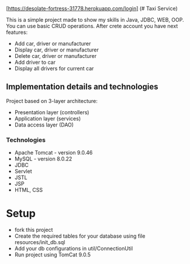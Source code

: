 [https://desolate-fortress-31778.herokuapp.com/login] (# Taxi Service)

This is a simple project made to show my skills in Java, JDBC, WEB, OOP. You can use basic CRUD operations.
After crete account you have next features:
- Add car, driver or manufacturer
- Display car, driver or manufacturer
- Delete car, driver or manufacturer
- Add driver to car
- Display all drivers for current car

## Implementation details and technologies
Project based on 3-layer architecture:
- Presentation layer (controllers)
- Application layer (services)
- Data access layer (DAO)

### Technologies
* Apache Tomcat - version 9.0.46
* MySQL - version 8.0.22
* JDBC
* Servlet
* JSTL
* JSP
* HTML, CSS

# Setup

- fork this project
- Create the required tables for your database using file resources/init_db.sql
- Add your db configurations in util/ConnectionUtil
- Run project using TomCat 9.0.5
